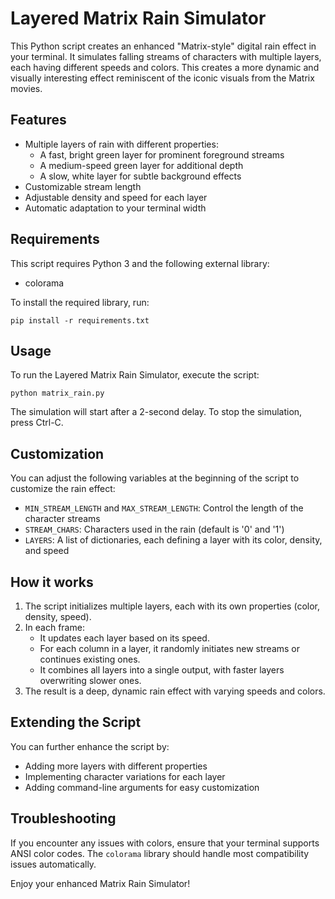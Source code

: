 # Layered Matrix Rain Simulator

This Python script creates an enhanced "Matrix-style" digital rain effect in your terminal. It simulates falling streams of characters with multiple layers, each having different speeds and colors. This creates a more dynamic and visually interesting effect reminiscent of the iconic visuals from the Matrix movies.

## Features

- Multiple layers of rain with different properties:
  - A fast, bright green layer for prominent foreground streams
  - A medium-speed green layer for additional depth
  - A slow, white layer for subtle background effects
- Customizable stream length
- Adjustable density and speed for each layer
- Automatic adaptation to your terminal width

## Requirements

This script requires Python 3 and the following external library:
- colorama

To install the required library, run:

```
pip install -r requirements.txt
```

## Usage

To run the Layered Matrix Rain Simulator, execute the script:

```
python matrix_rain.py
```

The simulation will start after a 2-second delay. To stop the simulation, press Ctrl-C.

## Customization

You can adjust the following variables at the beginning of the script to customize the rain effect:

- `MIN_STREAM_LENGTH` and `MAX_STREAM_LENGTH`: Control the length of the character streams
- `STREAM_CHARS`: Characters used in the rain (default is '0' and '1')
- `LAYERS`: A list of dictionaries, each defining a layer with its color, density, and speed


## How it works

1. The script initializes multiple layers, each with its own properties (color, density, speed).
2. In each frame:
   - It updates each layer based on its speed.
   - For each column in a layer, it randomly initiates new streams or continues existing ones.
   - It combines all layers into a single output, with faster layers overwriting slower ones.
3. The result is a deep, dynamic rain effect with varying speeds and colors.

## Extending the Script

You can further enhance the script by:
- Adding more layers with different properties
- Implementing character variations for each layer
- Adding command-line arguments for easy customization

## Troubleshooting

If you encounter any issues with colors, ensure that your terminal supports ANSI color codes. The `colorama` library should handle most compatibility issues automatically.

Enjoy your enhanced Matrix Rain Simulator!